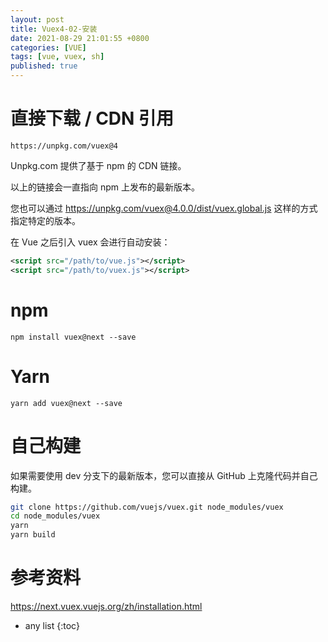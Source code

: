 ```yaml
---
layout: post
title: Vuex4-02-安装
date: 2021-08-29 21:01:55 +0800
categories: [VUE]
tags: [vue, vuex, sh]
published: true
---
```


# 直接下载 / CDN 引用

```
https://unpkg.com/vuex@4
```

Unpkg.com 提供了基于 npm 的 CDN 链接。

以上的链接会一直指向 npm 上发布的最新版本。

您也可以通过 https://unpkg.com/vuex@4.0.0/dist/vuex.global.js 这样的方式指定特定的版本。

在 Vue 之后引入 vuex 会进行自动安装：

```xml
<script src="/path/to/vue.js"></script>
<script src="/path/to/vuex.js"></script>
```

# npm

```
npm install vuex@next --save
```

# Yarn

```
yarn add vuex@next --save
```

# 自己构建

如果需要使用 dev 分支下的最新版本，您可以直接从 GitHub 上克隆代码并自己构建。

```sh
git clone https://github.com/vuejs/vuex.git node_modules/vuex
cd node_modules/vuex
yarn
yarn build
```

# 参考资料

https://next.vuex.vuejs.org/zh/installation.html

* any list
{:toc}